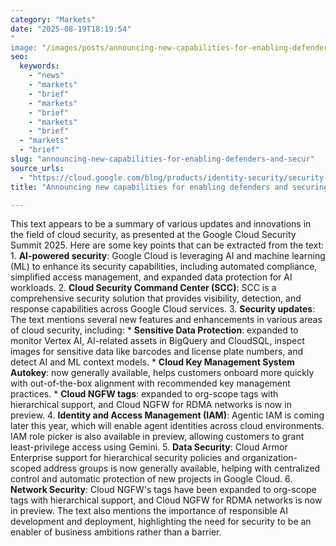 ```yaml
---
category: "Markets"
date: "2025-08-19T18:19:54"
"
image: "/images/posts/announcing-new-capabilities-for-enabling-defenders-and-secur.jpg"
seo:
  keywords:
    - "news"
    - "markets"
    - "brief"
    - "markets"
    - "brief"
    - "markets"
    - "brief"
  - "markets"
  - "brief"
slug: "announcing-new-capabilities-for-enabling-defenders-and-secur"
source_urls:
  - "https://cloud.google.com/blog/products/identity-security/security-summit-2025-enabling-defenders-and-securing-ai-innovation/"
title: "Announcing new capabilities for enabling defenders and securing AI innovation"

---
```


This text appears to be a summary of various updates and innovations in the field of cloud security, as presented at the Google Cloud Security Summit 2025. Here are some key points that can be extracted from the text:  1. **AI-powered security**: Google Cloud is leveraging AI and machine learning (ML) to enhance its security capabilities, including automated compliance, simplified access management, and expanded data protection for AI workloads. 2. **Cloud Security Command Center (SCC)**: SCC is a comprehensive security solution that provides visibility, detection, and response capabilities across Google Cloud services. 3. **Security updates**: The text mentions several new features and enhancements in various areas of cloud security, including: 	* **Sensitive Data Protection**: expanded to monitor Vertex AI, AI-related assets in BigQuery and CloudSQL, inspect images for sensitive data like barcodes and license plate numbers, and detect AI and ML context models. 	* **Cloud Key Management System Autokey**: now generally available, helps customers onboard more quickly with out-of-the-box alignment with recommended key management practices. 	* **Cloud NGFW tags**: expanded to org-scope tags with hierarchical support, and Cloud NGFW for RDMA networks is now in preview. 4. **Identity and Access Management (IAM)**: Agentic IAM is coming later this year, which will enable agent identities across cloud environments. IAM role picker is also available in preview, allowing customers to grant least-privilege access using Gemini. 5. **Data Security**: Cloud Armor Enterprise support for hierarchical security policies and organization-scoped address groups is now generally available, helping with centralized control and automatic protection of new projects in Google Cloud. 6. **Network Security**: Cloud NGFW's tags have been expanded to org-scope tags with hierarchical support, and Cloud NGFW for RDMA networks is now in preview.  The text also mentions the importance of responsible AI development and deployment, highlighting the need for security to be an enabler of business ambitions rather than a barrier.